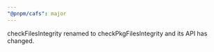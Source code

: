 ```yaml
---
"@pnpm/cafs": major
---
```


checkFilesIntegrity renamed to checkPkgFilesIntegrity and its API has changed.
